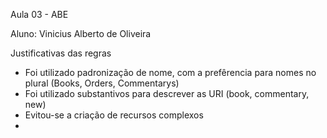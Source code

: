 Aula 03 - ABE

Aluno: Vinicius Alberto de Oliveira


Justificativas das regras

- Foi utilizado padronização de nome, com a prefêrencia para nomes no plural (Books, Orders, Commentarys)
- Foi utilizado substantivos para descrever as URI (book, commentary, new)
- Evitou-se a criação de recursos complexos
-   